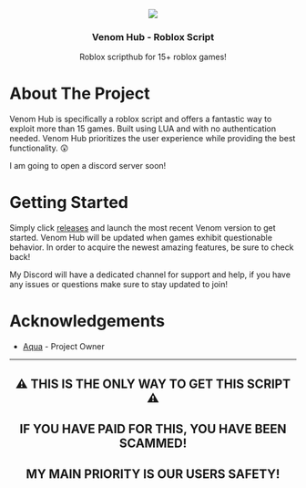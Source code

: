 <a name="readme-top"></a>
<div align="center">

  <a href="https://github.com/PolisXY/Venom-Hub">
     <img src="https://i.imgur.com/ccGF1tX.jpeg">
  </a>

  <h3 align="center">Venom Hub - Roblox Script</h3>

  <p align="center">
    Roblox scripthub for 15+ roblox games!
    <br />
   </p>
</div>

# About The Project

Venom Hub is specifically a roblox script and offers a fantastic way to exploit more than 15 games. Built using LUA and with no authentication needed. Venom Hub prioritizes the user experience while providing the best functionality. 😲

I am going to open a discord server soon!

# Getting Started

Simply click [releases](https://github.com/vulxdev/Vulx/releases) and launch the most recent Venom version to get started. Venom Hub will be updated when games exhibit questionable behavior. In order to acquire the newest amazing features, be sure to check back!

My Discord will have a dedicated channel for support and help, if you have any issues or questions make sure to stay updated to join!

# Acknowledgements

* [Aqua](https://github.com/AquaPlaysYT) - Project Owner

---

<h2 align="center">⚠️ THIS IS THE ONLY WAY TO GET THIS SCRIPT ⚠️</h2>
<h2 align="center">IF YOU HAVE PAID FOR THIS, YOU HAVE BEEN SCAMMED!</h2>
<h2 align="center">MY MAIN PRIORITY IS OUR USERS SAFETY!</h2>
